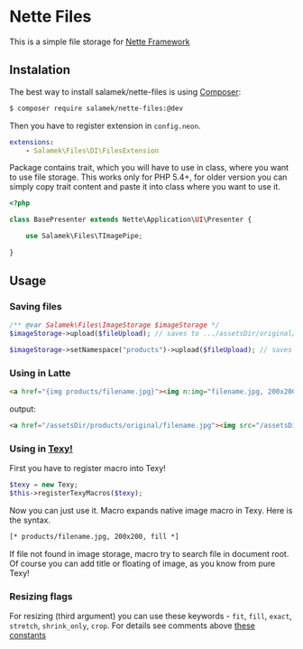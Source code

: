 # Nette Files

This is a simple file storage for [Nette Framework](http://nette.org/)

## Instalation

The best way to install salamek/nette-files is using  [Composer](http://getcomposer.org/):


```sh
$ composer require salamek/nette-files:@dev
```

Then you have to register extension in `config.neon`.

```yaml
extensions:
	- Salamek\Files\DI\FilesExtension
```

Package contains trait, which you will have to use in class, where you want to use file storage. This works only for PHP 5.4+, for older version you can simply copy trait content and paste it into class where you want to use it.

```php
<?php

class BasePresenter extends Nette\Application\UI\Presenter {

	use Salamek\Files\TImagePipe;
	
}

```

## Usage

### Saving files

```php
/** @var Salamek\Files\ImageStorage $imageStorage */
$imageStorage->upload($fileUpload); // saves to .../assetsDir/original/filename.jpg

$imageStorage->setNamespace("products")->upload($fileUpload); // saves to .../assetsDir/products/original/filename.jpg
```

### Using in Latte

```html
<a href="{img products/filename.jpg}"><img n:img="filename.jpg, 200x200, fill"></a>
```

output:

```html
<a href="/assetsDir/products/original/filename.jpg"><img src="/assetsDir/200x200_4/filename.jpg"></a>
```

### Using in [Texy!](http://texy.info/)

First you have to register macro into Texy!

```php
$texy = new Texy;
$this->registerTexyMacros($texy);
```

Now you can just use it. Macro expands native image macro in Texy. Here is the syntax.

```html
[* products/filename.jpg, 200x200, fill *]
```

If file not found in image storage, macro try to search file in document root. Of course you can add title or floating of image, as you know from pure Texy!

### Resizing flags

For resizing (third argument) you can use these keywords - `fit`, `fill`, `exact`, `stretch`, `shrink_only`, `crop`. For details see comments above [these constants](http://api.nette.org/2.0/source-common.Image.php.html#105)
